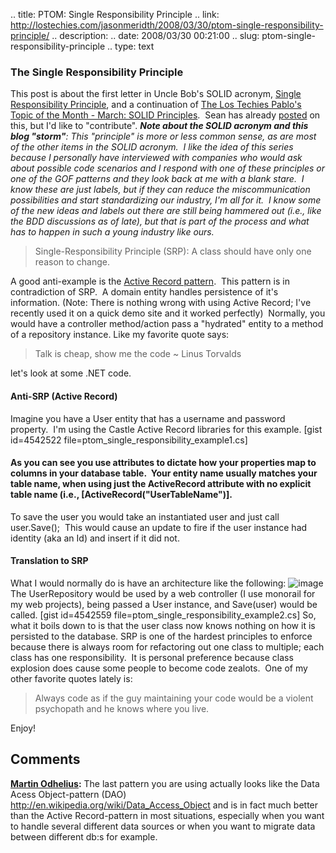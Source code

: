 .. title: PTOM: Single Responsibility Principle
.. link: http://lostechies.com/jasonmeridth/2008/03/30/ptom-single-responsibility-principle/
.. description: 
.. date: 2008/03/30 00:21:00
.. slug: ptom-single-responsibility-principle
.. type: text


### The Single Responsibility Principle

This post is about the first letter in Uncle Bob's SOLID acronym, [Single Responsibility Principle](http://www.objectmentor.com/resources/articles/srp.pdf), and a continuation of [The Los Techies Pablo's Topic of the Month - March: SOLID Principles](blogs/chad_myers/archive/2008/03/07/pablo-s-topic-of-the-month-march-solid-principles.aspx).  Sean has already [posted](http://www.lostechies.com/blogs/sean_chambers/archive/2008/03/15/ptom-single-responsibility-principle.aspx) on this, but I'd like to "contribute".  _**Note about the SOLID acronym and this blog "storm"**: This "principle" is more or less common sense, as are most of the other items in the SOLID acronym.  I like the idea of this series because I personally have interviewed with companies who would ask about possible code scenarios and I respond with one of these principles or one of the GOF patterns and they look back at me with a blank stare.  I know these are just labels, but if they can reduce the miscommunication possibilities and start standardizing our industry, I'm all for it.  I know some of the new ideas and labels out there are still being hammered out (i.e., like the BDD discussions as of late), but that is part of the process and what has to happen in such a young industry like ours._

> Single-Responsibility Principle (SRP):  A class should have only one reason to change.

A good anti-example is the [Active Record pattern](http://en.wikipedia.org/wiki/Active_record_pattern).  This pattern is in contradiction of SRP.  A domain entity handles persistence of it's information. (Note: There is nothing wrong with using Active Record; I've recently used it on a quick demo site and it worked perfectly)  Normally, you would have a controller method/action pass a "hydrated" entity to a method of a repository instance.  Like my favorite quote says:

> Talk is cheap, show me the code ~ Linus Torvalds

let's look at some .NET code.

#### **Anti-SRP (Active Record)**

Imagine you have a User entity that has a username and password property.  I'm using the Castle Active Record libraries for this example. [gist id=4542522 file=ptom_single_responsibility_example1.cs] 

#### As you can see you use attributes to dictate how your properties map to columns in your database table.  Your entity name usually matches your table name, when using just the ActiveRecord attribute with no explicit table name (i.e., [ActiveRecord("UserTableName")].

To save the user you would take an instantiated user and just call user.Save();  This would cause an update to fire if the user instance had identity (aka an Id) and insert if it did not. 

#### **Translation to SRP**

What I would normally do is have an architecture like the following: ![image](jasonmeridth/files/WindowsLiveWriter/PTOMSingleResponsibilityPrinciple_13E55/image_4.png) The UserRepository would be used by a web controller (I use monorail for my web projects), being passed a User instance, and Save(user) would be called. [gist id=4542559 file=ptom_single_responsibility_example2.cs] So, what it boils down to is that the user class now knows nothing on how it is persisted to the database. SRP is one of the hardest principles to enforce because there is always room for refactoring out one class to multiple; each class has one responsibility.  It is personal preference because class explosion does cause some people to become code zealots.  One of my other favorite quotes lately is: 

> Always code as if the guy maintaining your code would be a violent psychopath and he knows where you live.

Enjoy!

## Comments

**[Martin Odhelius](#224 "2008-11-18 12:48:53"):** The last pattern you are using actually looks like the Data Acess Object-pattern (DAO) http://en.wikipedia.org/wiki/Data_Access_Object and is in fact much better than the Active Record-pattern in most situations, especially when you want to handle several different data sources or when you want to migrate data between different db:s for example.

